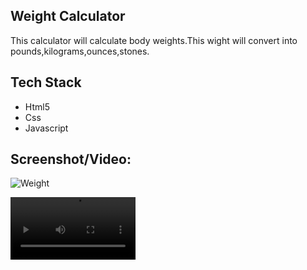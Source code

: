 ## Weight Calculator

<p>This calculator will calculate body weights.This wight will convert into pounds,kilograms,ounces,stones.</p>

<h2>Tech Stack</h2>
<ul>

<li>Html5</li>
<li>Css</li>
<li>Javascript</li>

</ul>

<h2>Screenshot/Video:</h2>

![Weight](https://user-images.githubusercontent.com/72568715/160254349-0412fa9d-1c01-4997-b5cc-b70a062516dc.PNG)




<video src="https://user-images.githubusercontent.com/72568715/160254366-6d5e3244-e170-4848-a1bc-2f85bffc7585.mp4" width="200"></video>




